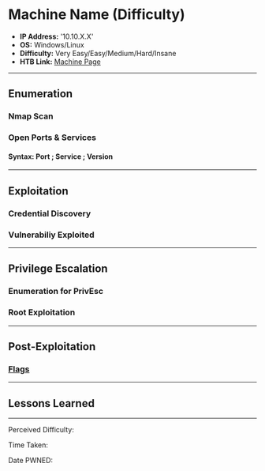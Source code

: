 # Machine Name (Difficulty)
- **IP Address:** '10.10.X.X'
- **OS:** Windows/Linux
- **Difficulty:** Very Easy/Easy/Medium/Hard/Insane
- **HTB Link:** [Machine Page](https://app.hackthebox.com/machiens/xxx)

---

## Enumeration 

### Nmap Scan

### Open Ports & Services
#### Syntax: Port ; Service ; Version

---

## Exploitation

### Credential Discovery

### Vulnerabiliy Exploited 

---

## Privilege Escalation

### Enumeration for PrivEsc

### Root Exploitation

---

## Post-Exploitation

### [Flags](https://github.com/TianKwock/htb-flags/blob/main/README.md)

---

## Lessons Learned

---

Perceived Difficulty:  

Time Taken:  

Date PWNED: 

